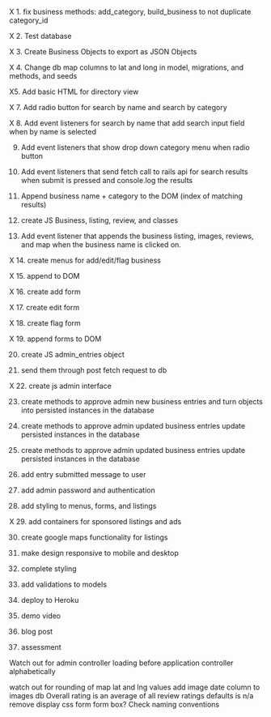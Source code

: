 X 1. fix business methods: add_category, build_business to not duplicate category_id

X 2. Test database

X 3. Create Business Objects to export as JSON Objects

X 4. Change db map columns to lat and long in model, migrations, and methods, and seeds

X5. Add basic HTML for directory view

X 7. Add radio button for search by name and search by category

X 8. Add event listeners for search by name that add search input field when by name is selected

9. Add event listeners that show drop down category menu when radio button

10. Add event listeners that send fetch call to rails api for search results when submit is pressed and console.log the results

11. Append business name + category to the DOM (index of matching results)

12. create JS Business, listing, review, and classes

13. Add event listener that appends the business listing, images, reviews, and map when the business name is clicked on.

X 14. create menus for add/edit/flag business

X 15. append to DOM

X 16. create add form

X 17. create edit form

X 18. create flag form

X 19. append forms to DOM

20. create JS admin_entries object

21. send them through post fetch request to db

X 22. create js admin interface

23. create methods to approve admin new business entries and turn objects into persisted instances in the database

24. create methods to approve admin updated business entries update persisted instances in the database

25. create methods to approve admin updated business entries update persisted instances in the database

26. add entry submitted message to user

27. add admin password and authentication

28. add styling to menus, forms, and listings

X 29. add containers for sponsored listings and ads

30. create google maps functionality for listings

31. make design responsive to mobile and desktop

32. complete styling

33. add validations to models

33. deploy to Heroku

34. demo video

35. blog post

36. assessment

Watch out for admin controller loading before application controller alphabetically

watch out for rounding of map lat and lng values
add image date column to images db
Overall rating is an average of all review ratings defaults is n/a
remove display css form form box?
Check naming conventions
